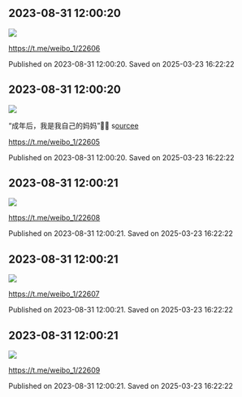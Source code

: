 
## 2023-08-31 12:00:20
![](assets/weibo_1/20250323_162221_163279.jpg) 



https://t.me/weibo_1/22606

Published on 2023-08-31 12:00:20. Saved on 2025-03-23 16:22:22

## 2023-08-31 12:00:20
![](assets/weibo_1/20250323_162221_254004.jpg) 

“成年后，我是我自己的妈妈”🥺🩷 s[ourcee](https://m.weibo.cn/status/Nh5Ar30w2)

https://t.me/weibo_1/22605

Published on 2023-08-31 12:00:20. Saved on 2025-03-23 16:22:22

## 2023-08-31 12:00:21
![](assets/weibo_1/20250323_162221_296671.jpg) 



https://t.me/weibo_1/22608

Published on 2023-08-31 12:00:21. Saved on 2025-03-23 16:22:22

## 2023-08-31 12:00:21
![](assets/weibo_1/20250323_162221_216756.jpg) 



https://t.me/weibo_1/22607

Published on 2023-08-31 12:00:21. Saved on 2025-03-23 16:22:22

## 2023-08-31 12:00:21
![](assets/weibo_1/20250323_162221_163359.jpg) 



https://t.me/weibo_1/22609

Published on 2023-08-31 12:00:21. Saved on 2025-03-23 16:22:22
